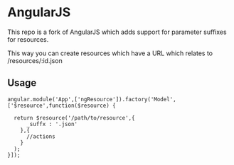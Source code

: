 AngularJS
=========

This repo is a fork of AngularJS which adds support for parameter suffixes for resources.

This way you can create resources which have a URL which relates to /resources/:id.json

## Usage
```
angular.module('App',['ngResource']).factory('Model',['$resource',function($resource) {

  return $resource('/path/to/resource',{
      _suffx : '.json'
    },{
      //actions
    }
  );
}]);
